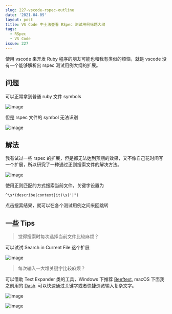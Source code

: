 ```yaml
---
slug: 227-vscode-rspec-outline
date: '2021-04-09'
layout: post
title: VS Code 中土法查看 RSpec 测试用例标题大纲
tags:
  - RSpec
  - VS Code
issue: 227
---
```


使用 vscode 来开发 Ruby 程序的朋友可能也和我有类似的烦恼，就是 vscode 没有一个能够解析出 rspec 测试用例大纲的扩展。

## 问题

可以正常拿到普通 ruby 文件 symbols

![image](https://github.com/greatghoul/greatghoul.github.io/assets/208966/6bd1e3d2-ab64-4b61-b1e7-5e8cf8f29259)

但是 rspec 文件的 symbol 无法识别

![image](https://github.com/greatghoul/greatghoul.github.io/assets/208966/01546bee-c745-4d6b-864f-eb732350c49b)

## 解法

我有试过一些 rspec 的扩展，但是都无法达到预期的效果，又不像自己花时间写一个扩展，所以研究了一种通过正则搜索文件的解决方法。

![image](https://github.com/greatghoul/greatghoul.github.io/assets/208966/3ff55c7d-c6c5-4c32-aecd-a305624752a2)

使用正则匹配的方式搜索当前文件，关键字设置为

```erb
^\s*(describe|context|it)\s('|")
```

点击搜索结果，就可以在各个测试用例之间来回跳转

## 一些 Tips

> 觉得搜索时每次选择当前文件比较麻烦？

可以试试 Search in Current File 这个扩展

![image](https://github.com/greatghoul/greatghoul.github.io/assets/208966/597d2191-3fe8-4c4a-a26f-d18ee06662ce)

> 每次输入一大堆关键字比较麻烦？

可以借助 Text Expander 类的工具，Windows 下推荐 [Beeftext](https://beeftext.org/), macOS 下面我之前用的 [Dash](https://kapeli.com/dash). 可以快速通过关键字或者快捷浏览输入复杂文字。

![image](https://github.com/greatghoul/greatghoul.github.io/assets/208966/40ba6784-1fca-4bf5-a409-a5c84d6b598d)

![image](https://github.com/greatghoul/greatghoul.github.io/assets/208966/17dabb22-1deb-4b92-9ff7-bad27742b1e2)
